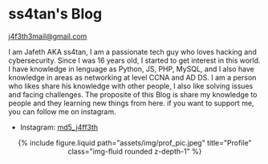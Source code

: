 # ss4tan's Blog 
j4f3th3mail@gmail.com


I am Jafeth AKA ss4tan, I am a passionate tech guy who loves hacking and cybersecurity. Since I was 16 years old, I started to get interest in this world. I have knowledge in lenguage as Python, JS, PHP, MySQL, and I also have knowledge in areas as networking at level CCNA and AD DS. I am a person who likes share his knowledge with other people, I also like solving issues and facing challenges. The proposite of this Blog is share my knowledge to people and they learning new things from here. if you want to support me, you can follow me on instagram.


- Instagram: [md5_j4ff3th](https://instagram/md5_j4ff3th)

<div>
    <center>
    <div class="col-sm-8 mt-3 mt-md-0">
        {% include figure.liquid path="assets/img/prof_pic.jpeg" title="Profile" class="img-fluid rounded z-depth-1" %}
    </div>
   </center>
</div>
